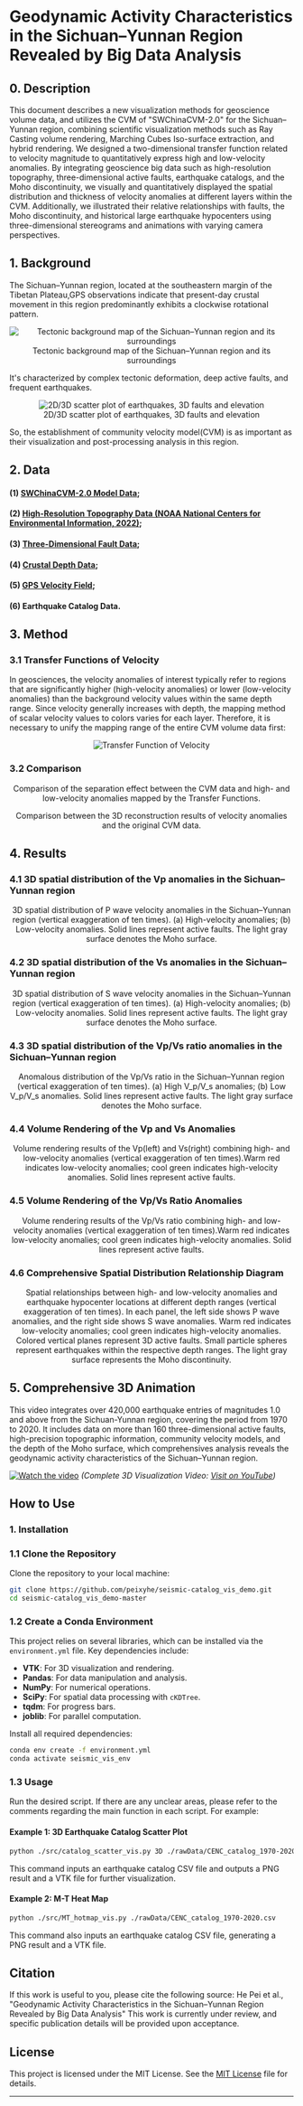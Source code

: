 # Geodynamic Activity Characteristics in the Sichuan–Yunnan Region Revealed by Big Data Analysis

## 0. Description
This document describes a new visualization methods for geoscience volume data, and utilizes the CVM of "SWChinaCVM-2.0" for the Sichuan–Yunnan region, combining scientific visualization methods such as Ray Casting volume rendering, Marching Cubes Iso-surface extraction, and hybrid rendering. We designed a two-dimensional transfer function related to velocity magnitude to quantitatively express high and low-velocity anomalies. By integrating geoscience big data such as high-resolution topography, three-dimensional active faults, earthquake catalogs, and the Moho discontinuity, we visually and quantitatively displayed the spatial distribution and thickness of velocity anomalies at different layers within the CVM. Additionally, we illustrated their relative relationships with faults, the Moho discontinuity, and historical large earthquake hypocenters using three-dimensional stereograms and animations with varying camera perspectives.

## 1. Background
The Sichuan–Yunnan region, located at the southeastern margin of the Tibetan Plateau,GPS observations indicate that present-day crustal movement in this region predominantly exhibits a clockwise rotational pattern.
<p align="center">
  <img src="pic/pic1.png" alt="Tectonic background map of the Sichuan–Yunnan region and its surroundings" /><br />
  Tectonic background map of the Sichuan–Yunnan region and its surroundings
</p>

It's characterized by complex tectonic deformation, deep active faults, and frequent earthquakes.
<p align="center">
  <img src="pic/pic2.png" alt="2D/3D scatter plot of earthquakes, 3D faults and elevation" /><br />
  2D/3D scatter plot of earthquakes, 3D faults and elevation
</p>
So, the establishment of community velocity model(CVM) is as important as their visualization and post-processing analysis in this region.

## 2. Data
#### (1) [SWChinaCVM-2.0 Model Data](http://cses.ac.cn/sjcp/ggmx/2022/589.shtml);
#### (2) [High-Resolution Topography Data (NOAA National Centers for Environmental Information, 2022)](https://www.ncei.noaa.gov/products/etopo-global-relief-model);
#### (3) [Three-Dimensional Fault Data](http://cses.ac.cn/sjcp/ggmx/2024/609.shtml);
#### (4) [Crustal Depth Data](https://www.sciencedirect.com/science/article/abs/pii/S0040195113006847?via%3Dihub);
#### (5) [GPS Velocity Field](https://agupubs.onlinelibrary.wiley.com/doi/10.1029/2019JB018774);
#### (6) Earthquake Catalog Data.

## 3. Method
### 3.1 Transfer Functions of Velocity
In geosciences, the velocity anomalies of interest typically refer to regions that are significantly higher (high-velocity anomalies) or lower (low-velocity anomalies) than the background velocity values within the same depth range. Since velocity generally increases with depth, the mapping method of scalar velocity values to colors varies for each layer. Therefore, it is necessary to unify the mapping range of the entire CVM volume data first:
<p align="center">
  <img src="pic/tf_func.png" alt="Transfer Function of Velocity" /><br />
</p>

### 3.2 Comparison
<p align="center">
  <img src="pic/pic3.png" alt="" /><br />
  Comparison of the separation effect between the CVM data and high- and low-velocity anomalies mapped by the Transfer Functions.
</p>

<p align="center">
  <img src="pic/pic4.png" alt="" /><br />
  Comparison between the 3D reconstruction results of velocity anomalies and the original CVM data. 
</p>

## 4. Results
### 4.1 3D spatial distribution of the Vp anomalies in the Sichuan–Yunnan region
<p align="center">
  <img src="pic/vp.png" alt="" /><br />
  3D spatial distribution of P wave velocity anomalies in the Sichuan–Yunnan region (vertical exaggeration of ten times). (a) High-velocity anomalies; (b) Low-velocity anomalies. Solid lines represent active faults. The light gray surface denotes the Moho surface.
</p>

### 4.2 3D spatial distribution of the Vs anomalies in the Sichuan–Yunnan region
<p align="center">
  <img src="pic/vs.png" alt="" /><br />
  3D spatial distribution of S wave velocity anomalies in the Sichuan–Yunnan region (vertical exaggeration of ten times). (a) High-velocity anomalies; (b) Low-velocity anomalies. Solid lines represent active faults. The light gray surface denotes the Moho surface.
</p>

### 4.3 3D spatial distribution of the Vp/Vs ratio anomalies in the Sichuan–Yunnan region
<p align="center">
  <img src="pic/vpDvs.png" alt="" /><br />
  Anomalous distribution of the Vp/Vs ratio in the Sichuan–Yunnan region (vertical exaggeration of ten times). (a) High V_p/V_s anomalies; (b) Low V_p/V_s anomalies. Solid lines represent active faults. The light gray surface denotes the Moho surface.
</p>

### 4.4  Volume Rendering of the Vp and Vs Anomalies
<p align="center">
  <img src="pic/pic4.png" alt="" /><br />
  Volume rendering results of the Vp(left) and Vs(right) combining high- and low-velocity anomalies (vertical exaggeration of ten times).Warm red indicates low-velocity anomalies; cool green indicates high-velocity anomalies. Solid lines represent active faults.
</p>

### 4.5  Volume Rendering of the Vp/Vs Ratio Anomalies
<p align="center">
  <img src="pic/pic4.png" alt="" /><br />
  Volume rendering results of the Vp/Vs ratio combining high- and low-velocity anomalies (vertical exaggeration of ten times).Warm red indicates low-velocity anomalies; cool green indicates high-velocity anomalies. Solid lines represent active faults. 
</p>

### 4.6 Comprehensive Spatial Distribution Relationship Diagram
<p align="center">
  <img src="pic/vp_vs_10km.png" alt="" /><br />
  Spatial relationships between high- and low-velocity anomalies and earthquake hypocenter locations at different depth ranges (vertical exaggeration of ten times). In each panel, the left side shows P wave anomalies, and the right side shows S wave anomalies. Warm red indicates low-velocity anomalies; cool green indicates high-velocity anomalies. Colored vertical planes represent 3D active faults. Small particle spheres represent earthquakes within the respective depth ranges. The light gray surface represents the Moho discontinuity.
</p>

## 5. Comprehensive 3D Animation
This video integrates over 420,000 earthquake entries of magnitudes 1.0 and above from the Sichuan-Yunnan region, covering the period from 1970 to 2020. It includes data on more than 160 three-dimensional active faults, high-precision topographic information, community velocity models, and the depth of the Moho surface, which comprehensives analysis reveals the geodynamic activity characteristics of the Sichuan–Yunnan region.

[![Watch the video](https://img.youtube.com/vi/x29ss0pleRU/maxresdefault.jpg)](https://youtu.be/x29ss0pleRU)
*(Complete 3D Visualization Video: [Visit on YouTube](https://youtu.be/x29ss0pleRU))*



## How to Use
### 1. Installation

### 1.1 Clone the Repository
Clone the repository to your local machine:
```bash
git clone https://github.com/peixyhe/seismic-catalog_vis_demo.git
cd seismic-catalog_vis_demo-master
```

### 1.2 Create a Conda Environment
This project relies on several libraries, which can be installed via the `environment.yml` file. Key dependencies include:
- **VTK**: For 3D visualization and rendering.
- **Pandas**: For data manipulation and analysis.
- **NumPy**: For numerical operations.
- **SciPy**: For spatial data processing with `cKDTree`.
- **tqdm**: For progress bars.
- **joblib**: For parallel computation.

Install all required dependencies:
```bash
conda env create -f environment.yml
conda activate seismic_vis_env
```

### 1.3 Usage
Run the desired script. If there are any unclear areas, please refer to the comments regarding the main function in each script. For example:

#### Example 1: 3D Earthquake Catalog Scatter Plot
```bash
python ./src/catalog_scatter_vis.py 3D ./rawData/CENC_catalog_1970-2020.csv
```
This command inputs an earthquake catalog CSV file and outputs a PNG result and a VTK file for further visualization.

#### Example 2: M-T Heat Map
```bash
python ./src/MT_hotmap_vis.py ./rawData/CENC_catalog_1970-2020.csv
```
This command also inputs an earthquake catalog CSV file, generating a PNG result and a VTK file.

## Citation
If this work is useful to you, please cite the following source: He Pei et al., "Geodynamic Activity Characteristics in the Sichuan–Yunnan Region Revealed by Big Data Analysis" This work is currently under review, and specific publication details will be provided upon acceptance.

## License
This project is licensed under the MIT License. See the [MIT License](LICENSE) file for details.

---
